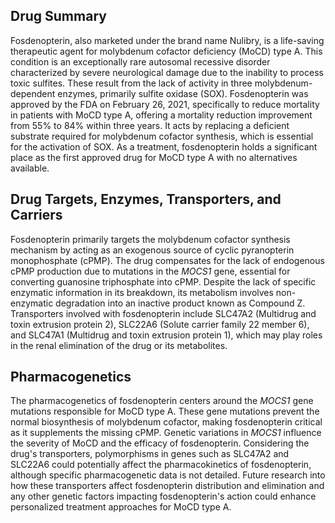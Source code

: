 ## Drug Summary
Fosdenopterin, also marketed under the brand name Nulibry, is a life-saving therapeutic agent for molybdenum cofactor deficiency (MoCD) type A. This condition is an exceptionally rare autosomal recessive disorder characterized by severe neurological damage due to the inability to process toxic sulfites. These result from the lack of activity in three molybdenum-dependent enzymes, primarily sulfite oxidase (SOX). Fosdenopterin was approved by the FDA on February 26, 2021, specifically to reduce mortality in patients with MoCD type A, offering a mortality reduction improvement from 55% to 84% within three years. It acts by replacing a deficient substrate required for molybdenum cofactor synthesis, which is essential for the activation of SOX. As a treatment, fosdenopterin holds a significant place as the first approved drug for MoCD type A with no alternatives available.

## Drug Targets, Enzymes, Transporters, and Carriers
Fosdenopterin primarily targets the molybdenum cofactor synthesis mechanism by acting as an exogenous source of cyclic pyranopterin monophosphate (cPMP). The drug compensates for the lack of endogenous cPMP production due to mutations in the _MOCS1_ gene, essential for converting guanosine triphosphate into cPMP. Despite the lack of specific enzymatic information in its breakdown, its metabolism involves non-enzymatic degradation into an inactive product known as Compound Z. Transporters involved with fosdenopterin include SLC47A2 (Multidrug and toxin extrusion protein 2), SLC22A6 (Solute carrier family 22 member 6), and SLC47A1 (Multidrug and toxin extrusion protein 1), which may play roles in the renal elimination of the drug or its metabolites.

## Pharmacogenetics
The pharmacogenetics of fosdenopterin centers around the _MOCS1_ gene mutations responsible for MoCD type A. These gene mutations prevent the normal biosynthesis of molybdenum cofactor, making fosdenopterin critical as it supplements the missing cPMP. Genetic variations in _MOCS1_ influence the severity of MoCD and the efficacy of fosdenopterin. Considering the drug's transporters, polymorphisms in genes such as SLC47A2 and SLC22A6 could potentially affect the pharmacokinetics of fosdenopterin, although specific pharmacogenetic data is not detailed. Future research into how these transporters affect fosdenopterin distribution and elimination and any other genetic factors impacting fosdenopterin's action could enhance personalized treatment approaches for MoCD type A.